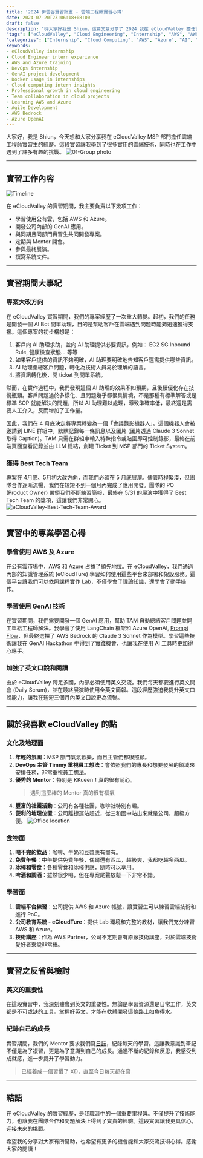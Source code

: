 ```yaml
---
title: '2024 伊雲谷實習計畫 - 雲端工程師實習心得'
date: 2024-07-20T23:06:18+08:00
draft: false
description: "嗨大家好我是 Shiun，這篇文章分享了 2024 我在 eCloudValley 擔任雲端工程師實習生的心得和歷程。分享了在 AWS、Azure、DevOps 及 GenAI 專案中的經歷與個人成長"
"tags": ["eCloudValley", "Cloud Engineering", "Internship", "AWS", "AWS Bedrock", "Azure", "Azure OpenAI", "OpenAI", "Claude", "DevOps", "GenAI", "Docker", "Team Collaboration", "Scrum", "Agile Development"]
"categories": ["Internship", "Cloud Computing", "AWS", "Azure", "AI", "GenAI", "Scrum", "Agile Development"]
keywords:
- eCloudValley internship
- Cloud Engineer intern experience
- AWS and Azure training
- DevOps internship
- GenAI project development
- Docker usage in internships
- Cloud computing intern insights
- Professional growth in cloud engineering
- Team collaboration in cloud projects
- Learning AWS and Azure
- Agile Development
- AWS Bedrock
- Azure OpenAI
---
```


大家好，我是 Shiun，今天想和大家分享我在 eCloudValley MSP 部門擔任雲端工程師實習生的經歷。這段實習讓我學到了很多實用的雲端技術，同時也在工作中遇到了許多有趣的挑戰。
![01-Group photo](https://github.com/user-attachments/assets/c807fa99-33c0-4cf6-bb0e-35c6172e6c8c)

---

## 實習工作內容

![Timeline](https://github.com/user-attachments/assets/451ee722-6348-437a-bf83-fdfde56a57e4)

在 eCloudValley 的實習期間，我主要負責以下幾項工作：

- 學習使用公有雲，包括 AWS 和 Azure。
- 開發公司內部的 GenAI 應用。
- 與同期且同部門實習生共同開發專案。
- 定期與 Mentor 開會。
- 參與最終展演。
- 撰寫系統文件。

---

## 實習期間大事紀

### 專案大改方向

在 eCloudValley 實習期間，我們的專案經歷了一次重大轉變。起初，我們的任務是開發一個 AI Bot 開單助理，目的是幫助客戶在雲端遇到問題時能夠迅速獲得支援。這個專案的初步構想是：

1. 客戶向 AI 助理求助，並向 AI 助理提供必要資訊，例如： EC2 SG Inbound Rule, 健康檢查狀態... 等等
2. 如果客戶提供的資訊不夠明確，AI 助理要明確地告知客戶還需提供哪些資訊。
3. AI 助理彙總客戶問題，轉化為技術人員易於理解的語言。
4. 將資訊轉化後，開 ticket 到開單系統。

然而，在實作過程中，我們發現這個 AI 助理的效果不如預期，且後續優化存在技術瓶頸。客戶問題過於多樣化、且問題幾乎都很具情境，不是那種有標準解答或是標準 SOP 就能解決的問題，所以 AI 助理難以處理，導致準確率低，最終還是需要人工介入，反而增加了工作量。

因此，我們在 4 月底決定將專案轉變為一個「會議錄影機器人」。這個機器人會被邀請到 LINE 群組中，默默記錄每一條訊息以及圖片 (圖片透過 Claude 3 Sonnet 取得 Caption)。TAM 只需在群組中輸入特殊指令或貼圖即可控制錄影，最終在前端頁面查看記錄並由 LLM 總結，創建 Ticket 到 MSP 部門的 Ticket System。

### 獲得 Best Tech Team

專案在 4月底、5月初大改方向，而我們必須在 5 月底展演。儘管時程緊湊，但團隊合作逐漸流暢，我們在短短不到一個月內完成了應用開發。團隊的 PO (Product Owner) 帶領我們不斷練習簡報，最終在 5/31 的展演中獲得了 Best Tech Team 的獎項，這讓我們非常開心。
![eCloudValley-Best-Tech-Team-Award](https://github.com/user-attachments/assets/3844d169-11ef-4bce-8737-4b78bf84f928)

---

## 實習中的專業學習心得

### 學會使用 AWS 及 Azure

在公有雲市場中，AWS 和 Azure 占據了領先地位。在 eCloudValley，我們通過內部的知識管理系統 (eCloudTure) 學習如何使用這些平台來部署和架設服務。這個平台讓我們可以依照課程實作 Lab，不僅學會了理論知識，還學會了動手操作。

### 學習使用 GenAI 技術

在實習期間，我們需要開發一個 GenAI 應用，幫助 TAM 自動總結客戶問題並開工單給工程師解決。我學會了使用 LangChain 框架和 Azure OpenAI, [Prompt Flow](https://microsoft.github.io/promptflow/)，但最終選擇了 AWS Bedrock 的 Claude 3 Sonnet 作為模型。學習這些技術讓我在 GenAI Hackathon 中得到了實踐機會，也讓我在使用 AI 工具時更加得心應手。

### 加強了英文口說和閱讀

由於 eCloudValley 跨足多國，內部必須使用英文交流。我們每天都要進行英文開會 (Daily Scrum)，並在最終展演時使用全英文簡報。這段經歷強迫我提升英文口說能力，讓我在短短三個月內英文口說更為流暢。

---

## 關於我喜歡 eCloudValley 的點

### 文化及地理面

1. **年輕的氛圍**：MSP 部門氣氛歡樂，而且主管們都很照顧。
2. **DevOps 主管 Timmy 重視員工想法**：會依照我們的專長和想要發展的領域來安排任務，非常重視員工想法。
3. **優秀的 Mentor**：特別是 KKueen！真的很有耐心。
    > 遇到這麼棒的 Mentor 真的很有福氣
4. **豐富的社團活動**：公司有各種社團，咖啡社特別有趣。
5. **便利的地理位置**：公司離捷運站超近，從三和國中站出來就是公司，超級方便。
![Office location](https://github.com/user-attachments/assets/44b8f115-ec6b-4390-ac30-a5d2ecb3c38c)

### 食物面

1. **喝不完的飲品**：咖啡、牛奶和豆漿應有盡有。
2. **免費午餐**：中午提供免費午餐，偶爾還有西瓜，超級爽，我都吃超多西瓜。
3. **冰棒和零食**：各種零食和冰棒供應，隨時可以享用。
4. **啤酒和調酒**：雖然很少喝，但在專案尾聲放鬆一下非常不錯。

### 學習面

1. **雲端平台練習**：公司提供 AWS 和 Azure 帳號，讓實習生可以練習雲端技術和進行 PoC。
2. **公司教育系統 - eCloudTure**：提供 Lab 環境和完整的教材，讓我們充分練習 AWS 和 Azure。
3. **技術講座**：作為 AWS Partner，公司不定期會有原廠技術講座，對於雲端技術愛好者來說非常棒。

---

## 實習之反省與檢討

### 英文的重要性

在這段實習中，我深刻體會到英文的重要性。無論是學習資源還是日常工作，英文都是不可或缺的工具。掌握好英文，才能在軟體開發這條路上如魚得水。

### 紀錄自己的成長

實習期間，我們的 Mentor 要求我們寫[日誌](https://shiun.notion.site/Shiun-s-Learning-Journal-ded4cd4a3efd47b2805f2f99dee8f9a1)，紀錄每天的學習。這讓我意識到筆記不僅是為了複習，更是為了意識到自己的成長。通過不斷的紀錄和反思，我感受到成就感，進一步提升了學習動力。

> 已經養成一個習慣了 XD，直至今日每天都在寫

---

## 結語

在 eCloudValley 的實習經歷，是我職涯中的一個重要里程碑。不僅提升了技術能力，也讓我在團隊合作和問題解決上得到了寶貴的經驗。這段實習讓我更具信心，迎接未來的挑戰。

希望我的分享對大家有所幫助，也希望有更多的機會能和大家交流技術心得。感謝大家的閱讀！
